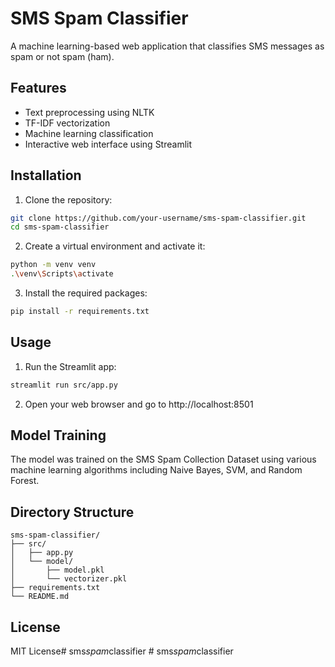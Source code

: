 # SMS Spam Classifier

A machine learning-based web application that classifies SMS messages as spam or not spam (ham).

## Features
- Text preprocessing using NLTK
- TF-IDF vectorization
- Machine learning classification
- Interactive web interface using Streamlit

## Installation

1. Clone the repository:
```bash
git clone https://github.com/your-username/sms-spam-classifier.git
cd sms-spam-classifier
```

2. Create a virtual environment and activate it:
```bash
python -m venv venv
.\venv\Scripts\activate
```

3. Install the required packages:
```bash
pip install -r requirements.txt
```

## Usage

1. Run the Streamlit app:
```bash
streamlit run src/app.py
```

2. Open your web browser and go to http://localhost:8501

## Model Training

The model was trained on the SMS Spam Collection Dataset using various machine learning algorithms including Naive Bayes, SVM, and Random Forest.

## Directory Structure
```
sms-spam-classifier/
├── src/
│   ├── app.py
│   └── model/
│       ├── model.pkl
│       └── vectorizer.pkl
├── requirements.txt
└── README.md
```

## License
MIT License#   s m s _ s p a m _ c l a s s i f i e r  
 #   s m s _ s p a m _ c l a s s i f i e r  
 